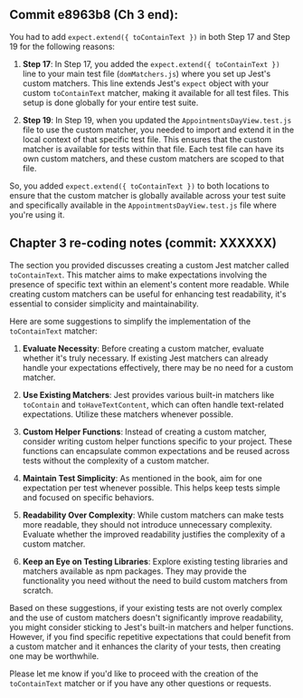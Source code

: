 ## Commit e8963b8 (Ch 3 end):

You had to add `expect.extend({ toContainText })` in both Step 17 and Step 19 for the following reasons:

1. **Step 17**: In Step 17, you added the `expect.extend({ toContainText })` line to your main test file (`domMatchers.js`) where you set up Jest's custom matchers. This line extends Jest's `expect` object with your custom `toContainText` matcher, making it available for all test files. This setup is done globally for your entire test suite.

2. **Step 19**: In Step 19, when you updated the `AppointmentsDayView.test.js` file to use the custom matcher, you needed to import and extend it in the local context of that specific test file. This ensures that the custom matcher is available for tests within that file. Each test file can have its own custom matchers, and these custom matchers are scoped to that file.

So, you added `expect.extend({ toContainText })` to both locations to ensure that the custom matcher is globally available across your test suite and specifically available in the `AppointmentsDayView.test.js` file where you're using it.

## Chapter 3 re-coding notes (commit: XXXXXX)

The section you provided discusses creating a custom Jest matcher called `toContainText`. This matcher aims to make expectations involving the presence of specific text within an element's content more readable. While creating custom matchers can be useful for enhancing test readability, it's essential to consider simplicity and maintainability.

Here are some suggestions to simplify the implementation of the `toContainText` matcher:

1. **Evaluate Necessity**: Before creating a custom matcher, evaluate whether it's truly necessary. If existing Jest matchers can already handle your expectations effectively, there may be no need for a custom matcher.

2. **Use Existing Matchers**: Jest provides various built-in matchers like `toContain` and `toHaveTextContent`, which can often handle text-related expectations. Utilize these matchers whenever possible.

3. **Custom Helper Functions**: Instead of creating a custom matcher, consider writing custom helper functions specific to your project. These functions can encapsulate common expectations and be reused across tests without the complexity of a custom matcher.

4. **Maintain Test Simplicity**: As mentioned in the book, aim for one expectation per test whenever possible. This helps keep tests simple and focused on specific behaviors.

5. **Readability Over Complexity**: While custom matchers can make tests more readable, they should not introduce unnecessary complexity. Evaluate whether the improved readability justifies the complexity of a custom matcher.

6. **Keep an Eye on Testing Libraries**: Explore existing testing libraries and matchers available as npm packages. They may provide the functionality you need without the need to build custom matchers from scratch.

Based on these suggestions, if your existing tests are not overly complex and the use of custom matchers doesn't significantly improve readability, you might consider sticking to Jest's built-in matchers and helper functions. However, if you find specific repetitive expectations that could benefit from a custom matcher and it enhances the clarity of your tests, then creating one may be worthwhile.

Please let me know if you'd like to proceed with the creation of the `toContainText` matcher or if you have any other questions or requests.

